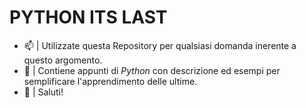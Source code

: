 # PYTHON ITS LAST

- 📫 | Utilizzate questa Repository per qualsiasi domanda inerente a questo argomento.
- 🤪 | Contiene appunti di *Python* con descrizione ed esempi per semplificare l'apprendimento delle ultime.
- 🤟 | Saluti!
